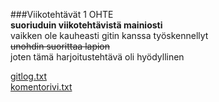 ###Viikotehtävät 1 OHTE  
**suoriuduin viikotehtävistä mainiosti**  
vaikken ole kauheasti gitin kanssa työskennellyt  
~~unohdin suorittaa lapion~~  
joten tämä harjoitustehtävä oli hyödyllinen  

[gitlog.txt](laskarit/viiko1/gitlog.txt)  
[komentorivi.txt](laskarit/viikko1/komentorivi.txt)
